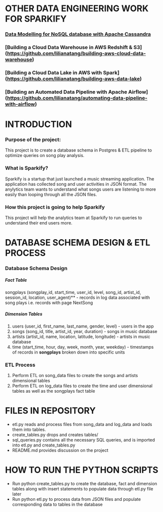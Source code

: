 # OTHER DATA ENGINEERING WORK FOR SPARKIFY
### [Data Modelling for NoSQL database with Apache Cassandra](https://github.com/lilianatang/data-modelling-with-apache-cassandra)
### [Building a Cloud Data Warehouse in AWS Redshift & S3] (https://github.com/lilianatang/building-aws-cloud-data-warehouse)
### [Building a Cloud Data Lake in AWS with Spark] (https://github.com/lilianatang/building-aws-data-lake)
### [Building an Automated Data Pipeline with Apache Airflow] (https://github.com/lilianatang/automating-data-pipeline-with-airflow)
# INTRODUCTION
### Purpose of the project:
This project is to create a database schema in Postgres & ETL pipeline to optimize queries on song play analysis. 
### What is Sparkify?
Sparkify is a startup that just launched a music streaming application. The application has collected song and user activities in JSON format. The anylytics team wants to understand what songs users are listening to more easily than looping through all the JSON files. 
### How this project is going to help Sparkify
This project will help the analytics team at Sparkify to run queries to understand their end users more.
# DATABASE SCHEMA DESIGN & ETL PROCESS
### Database Schema Design
##### **Fact Table**
songplays (songplay_id, start_time, user_id, level, song_id, artist_id, session_id, location, user_agent)** - records in log data associated with song plays i.e. records with page NextSong
##### **Dimension Tables**
1. users (user_id, first_name, last_name, gender, level) - users in the app
2. songs (song_id, title, artist_id, year, duration) - songs in music database
3. artists (artist_id, name, location, latitude, longitude) - artists in music database
4. time (start_time, hour, day, week, month, year, weekday) - timestamps of records in **songplays** broken down into specific units
### ETL Process
1. Perform ETL on song_data files to create the songs and artists dimensional tables
2. Perform ETL on log_data files to create the time and user dimensional tables as well as the songplays fact table
# FILES IN REPOSITORY
* etl.py reads and process files from song_data and log_data and loads them into tables.
* create_tables.py drops and creates tables/ 
* sql_queries.py contains all the necessary SQL queries, and is imported into etl.py and create_tables.py
* README.md provides discussion on the project
# HOW TO RUN THE PYTHON SCRIPTS
* Run python create_tables.py to create the database, fact and dimension tables along with insert statements to populate data through etl.py file later
* Run python etl.py to process data from JSON files and populate corresponding data to tables in the database
